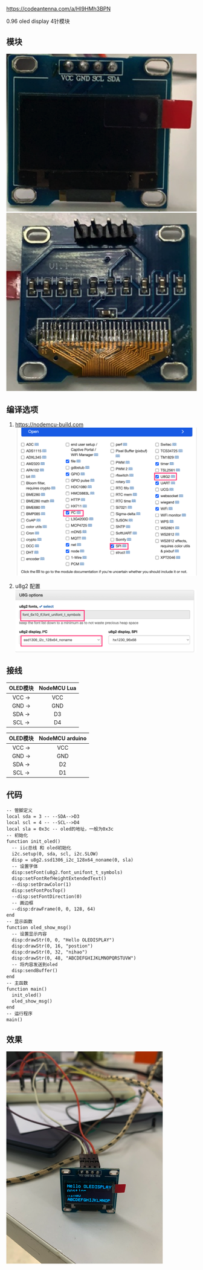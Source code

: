 https://codeantenna.com/a/HI9HMh3BPN

0.96 oled display 4针模块

## 模块
![](2022-05-12-14-27-48.png)
![](2022-05-12-14-30-22.png)

## 编译选项
1.  https://nodemcu-build.com 
![](2022-05-12-14-15-19.png)

2. u8g2 配置
![](2022-05-12-14-17-05.png)


## 接线

| OLED模块 | NodeMCU Lua| 
| :----: | :----:  |
| VCC ->| VCC | 
| GND ->| GND | 
| SDA ->| D3 | 
| SCL ->| D4 | 

| OLED模块 | NodeMCU arduino| 
| :----: | :----:  |
| VCC ->| VCC | 
| GND ->| GND | 
| SDA ->| D2 | 
| SCL ->| D1 | 


## 代码
```
-- 管脚定义
local sda = 3 -- --SDA-->D3
local scl = 4 -- --SCL-->D4
local sla = 0x3c -- oled的地址，一般为0x3c
-- 初始化
function init_oled()
  -- iic总线 和 oled初始化
  i2c.setup(0, sda, scl, i2c.SLOW)
  disp = u8g2.ssd1306_i2c_128x64_noname(0, sla)
  -- 设置字体
  disp:setFont(u8g2.font_unifont_t_symbols)
  disp:setFontRefHeightExtendedText()
  --disp:setDrawColor(1)
  disp:setFontPosTop()
  --disp:setFontDirection(0)
  -- 画边框
  --disp:drawFrame(0, 0, 128, 64)
end
-- 显示函数
function oled_show_msg()
  -- 设置显示内容
  disp:drawStr(0, 0, "Hello OLEDISPLAY")
  disp:drawStr(0, 16, "postion")
  disp:drawStr(0, 32, "nihao")
  disp:drawStr(0, 48, "ABCDEFGHIJKLMNOPQRSTUVW")
  -- 将内容发送到oled
  disp:sendBuffer()
end
-- 主函数
function main()
  init_oled()
  oled_show_msg()
end
-- 运行程序
main()

```



## 效果
![](2022-05-12-14-24-20.png)

